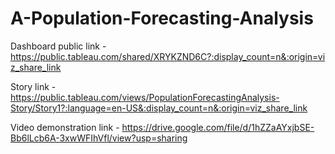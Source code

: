 # A-Population-Forecasting-Analysis


Dashboard public link - https://public.tableau.com/shared/XRYKZND6C?:display_count=n&:origin=viz_share_link

Story link - https://public.tableau.com/views/PopulationForecastingAnalysis-Story/Story1?:language=en-US&:display_count=n&:origin=viz_share_link

Video demonstration link - https://drive.google.com/file/d/1hZZaAYxjbSE-Bb6lLcb6A-3xwWFIhVfl/view?usp=sharing
